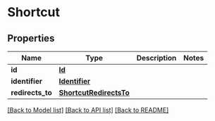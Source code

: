 # Shortcut

## Properties
Name | Type | Description | Notes
------------ | ------------- | ------------- | -------------
**id** | [**Id**](Id.md) |  | 
**identifier** | [**Identifier**](Identifier.md) |  | 
**redirects_to** | [**ShortcutRedirectsTo**](ShortcutRedirectsTo.md) |  | 

[[Back to Model list]](../README.md#documentation-for-models) [[Back to API list]](../README.md#documentation-for-api-endpoints) [[Back to README]](../README.md)

